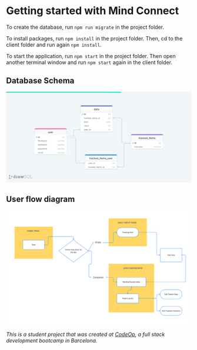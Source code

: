 # Getting started with Mind Connect
To create the database, run `npm run migrate` in the project folder. 

To install packages, run `npm install` in the project folder. Then, cd to the client folder and run again `npm install`.

To start the application, run `npm start` in the project folder. Then open another terminal window and run `npm start` again in the client folder.


## Database Schema
![alt text](./Database_Schema.png "Database schema")


## User flow diagram
![alt text](./User_Flow.png "User ")

_This is a student project that was created at [CodeOp](http://codeop.tech), a full stack development bootcamp in Barcelona._